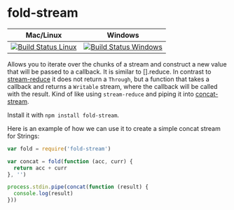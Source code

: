 # fold-stream
Mac/Linux | Windows
----------| ---------
[![Build Status Linux](http://img.shields.io/travis/finnp/fold-stream.svg)](https://travis-ci.org/finnp/fold-stream) | [![Build Status Windows](http://img.shields.io/appveyor/ci/finnp/fold-stream.svg)](https://ci.appveyor.com/project/finnp/fold-stream)


Allows you to iterate over the chunks of a stream and construct
a new value that will be passed to a callback. It is similar to [].reduce.
In contrast to [stream-reduce](https://www.npmjs.org/package/stream-reduce) it does
not return a `Through`, but a function that takes a callback and returns a 
`Writable` stream, where the callback will be called with the result. Kind of 
like using `stream-reduce` and piping it into 
[concat-stream](https://www.npmjs.org/package/concat-stream).

Install it with `npm install fold-stream`.

Here is an example of how we can use it to create a simple concat stream for Strings:
```js
var fold = require('fold-stream')

var concat = fold(function (acc, curr) {
  return acc + curr
}, '')

process.stdin.pipe(concat(function (result) {
  console.log(result)
}))
```